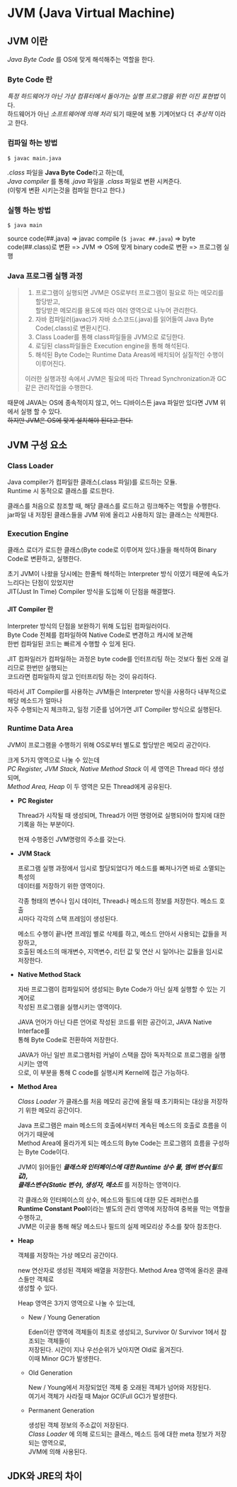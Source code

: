 JVM (Java Virtual Machine)
==========================

## **JVM** 이란

_Java Byte Code_ 를 OS에 맞게 해석해주는 역할을 한다.

### **Byte Code** 란 

*특정 하드웨어가 아닌 가상 컴퓨터에서 돌아가는 실행 프로그램을 위한 이진 표현법* 이다.   
하드웨어가 아닌 *소프트웨어에 의해 처리* 되기 때문에 보통 기계어보다 더 _추상적_ 이라고 한다.   

### 컴파일 하는 방법
```
$ javac main.java
```
*.class* 파일을 **Java Byte Code**라고 하는데,   
_Java compiler_ 를 통해 *.java* 파일을 *.class* 파일로 변환 시켜준다.   
(이렇게 변환 시키는것을 컴파일 한다고 한다.)   

### 실행 하는 방법
```
$ java main
```
source code(##.java) => javac compile (`$ javac ##.java`) => byte code(##.class)로 변환 => JVM => OS에 맞게 binary code로 변환 => 프로그램 실행

### Java 프로그램 실행 과정

>   1. 프로그램이 실행되면 JVM은 OS로부터 프로그램이 필요로 하는 메모리를 할당받고,   
>      할당받은 메모리를 용도에 따라 여러 영역으로 나누어 관리한다.
>   2. 자바 컴파일러(javac)가 자바 소스코드(.java)를 읽어들여 Java Byte Code(.class)로 변환시킨다.
>   3. Class Loader를 통해 class파일들을 JVM으로 로딩한다.
>   4. 로딩된 class파일들은 Execution engine을 통해 해석된다.
>   5. 해석된 Byte Code는 Runtime Data Areas에 배치되어 실질적인 수행이 이루어진다.   
>
>   이러한 실행과정 속에서 JVM은 필요에 따라 Thread Synchronization과 GC같은 관리작업을 수행한다.

때문에 JAVA는 OS에 종속적이지 않고, 어느 디바이스든 java 파일만 있다면 JVM 위에서 실행 할 수 있다.  
~~하지만 JVM은 OS에 맞게 설치해야 된다고 한다.~~


## **JVM** 구성 요소

### Class Loader

Java compiler가 컴파일한 클래스(.class 파일)를 로드하는 모듈.   
Runtime 시 동적으로 클래스를 로드한다.   

클래스를 처음으로 참조할 때, 해당 클래스를 로드하고 링크해주는 역할을 수행한다.   
jar파일 내 저장된 클래스들을 JVM 위에 올리고 사용하지 않는 클래스는 삭제한다.

### Execution Engine

클래스 로더가 로드한 클래스(Byte code로 이루어져 있다.)들을 해석하여 Binary Code로 변환하고, 실행한다.

초기 JVM이 나왔을 당시에는 한줄씩 해석하는 Interpreter 방식 이였기 때문에 속도가 느리다는 단점이 있었지만   
JIT(Just In Time) Compiler 방식을 도입해 이 단점을 해결했다.

#### **JIT Compiler** 란

Interpreter 방식의 단점을 보완하기 위해 도입된 컴파일러이다.   
Byte Code 전체를 컴파일하여 Native Code로 변경하고 캐시에 보관해   
한번 컴파일된 코드는 빠르게 수행할 수 있게 된다.   

JIT 컴파일러가 컴파일하는 과정은 byte code를 인터프리팅 하는 것보다 훨씬 오래 걸리므로 한번만 실행되는   
코드라면 컴파일하지 않고 인터프리팅 하는 것이 유리하다.

따라서 JIT Compiler를 사용하는 JVM들은 Interpreter 방식을 사용하다 내부적으로 해당 메소드가 얼마나   
자주 수행되는지 체크하고, 일정 기준를 넘어가면 JIT Compiler 방식으로 실행된다.


### Runtime Data Area

JVM이 프로그램을 수행하기 위해 OS로부터 별도로 할당받은 메모리 공간이다.

크게 5가지 영역으로 나눌 수 있는데   
*PC Register, JVM Stack, Native Method Stack* 이 세 영역은 Thread 마다 생성 되며,   
*Method Area, Heap* 이 두 영역은 모든 Thread에게 공유된다.

- **PC Register**

    Thread가 시작될 때 생성되며, Thread가 어떤 명령어로 실행되어야 할지에 대한 기록을 하는 부분이다.
    
    현재 수행중인 JVM명령의 주소를 갖는다.

- **JVM Stack**

    프로그램 실행 과정에서 임시로 할당되었다가 메소드를 빠져나가면 바로 소멸되는 
    특성의   
    데이터를 저장하기 위한 영역이다.

    각종 형태의 변수나 임시 데이터, Thread나 메소드의 정보를 저장한다. 메소드 호출    
    시마다 각각의 스택 프레임이 생성된다.

    메소드 수행이 끝나면 프레임 별로 삭제를 하고, 메소드 안아서 사용되는 값들을 저장하고,   
    호출된 메소드의 매개변수, 지역변수, 리턴 값 및 연산 시 일어나는 값들을 임시로 저장한다.

- **Native Method Stack**

    자바 프로그램이 컴파일되어 생성되는 Byte Code가 아닌 실제 실행할 수 있는 기계어로   
    작성된 프로그램을 실행시키는 영역이다.

    JAVA 언어가 아닌 다른 언어로 작성된 코드를 위한 공간이고, JAVA Native Interface를   
    통해 Byte Code로 전환하여 저장한다.

    JAVA가 아닌 일반 프로그램처럼 커널이 스택을 잡아 독자적으로 프로그램을 실행시키는 영역   
    으로, 이 부분을 통해 C code를 실행시켜 Kernel에 접근 가능하다.

- **Method Area**

    *Class Loader* 가 클래스를 처음 메모리 공간에 올릴 때 초기화되는 대상을 저장하기 위한 메모리 공간이다.

    Java 프로그램은 main 메소드의 호출에서부터 계속된 메소드의 호출로 흐름을 이어가기 때문에   
    Method Area에 올라가게 되는 메소드의 Byte Code는 프로그램의 흐름을 구성하는 Byte Code이다.

    JVM이 읽어들인 ***클래스와 인터페이스에 대한 Runtime 상수 풀, 멤버 변수(필드값),   
    클래스변수(Static 변수), 생성자, 메소드*** 를 저장하는 영역이다.

    각 클래스와 인터페이스의 상수, 메소드와 필드에 대한 모든 레퍼런스를   
    **Runtime Constant Pool**이라는 별도의 관리 영역에 저장하여 중복을 막는 역할을 수행하고,   
    JVM은 이곳을 통해 해당 메소드나 필드의 실제 메모리상 주소를 찾아 참조한다.


- **Heap**

    객체를 저장하는 가상 메모리 공간이다.

    new 연산자로 생성된 객체와 배열을 저장한다. Method Area 영역에 올라온 클래스들만 객체로   
    생성할 수 있다.

    Heap 영역은 3가지 영역으로 나눌 수 있는데,

    + New / Young Generation

        Eden이란 영역에 객체들이 최초로 생성되고, Survivor 0/ Survivor 1에서 참조되는 객체들이   
        저장된다. 시간이 지나 우선순위가 낮아지면 Old로 옮겨진다.   
        이때 Minor GC가 발생한다.
    
    + Old Generation

        New / Young에서 저장되었던 객체 중 오래된 객체가 넘어와 저장된다.   
        여기서 객체가 사라질 때 Major GC(Full GC)가 발생한다.

    + Permanent Generation

        생성된 객체 정보의 주소값이 저장된다.   
        *Class Loader* 에 의해 로드되는 클래스, 메소드 등에 대한 meta 정보가 저장되는 영역으로,   
        JVM에 의해 사용된다.

## **JDK**와 **JRE**의 차이

